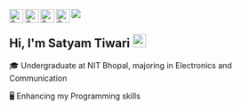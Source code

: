 <img src="https://img.icons8.com/stickers/344/github.png">
  <a href="https://github.com/satyam-7318">
  <img align="left" alt="Satyam's Github" width="25px" height="25px" src="https://e7.pngegg.com/pngimages/806/394/png-clipart-blue-animal-logo-github-icon-github-blue-world.png" />
</a>
<a href="https://www.linkedin.com/in/satyam-tiwari-9144ab202">
  <img align="left" alt="Satyam's Linkdein" width="25px" height="25px" src="https://brandlogos.net/wp-content/uploads/2016/06/linkedin-logo-icon.svg" />
</a>
<a href="https://www.instagram.com/_satyam__tiwari_/">
  <img align="left" alt="Satyam's Instagram" width="25px" height="25px"src="https://elasq.com/wp-content/uploads/2022/03/inta7.png">
</a>
<a href="https://t.me/satyam_1928118">
  <img align="left" alt="Satyam's Telegram" width="25px" height="25px" src="https://upload.wikimedia.org/wikipedia/commons/thumb/8/82/Telegram_logo.svg/480px-Telegram_logo.svg.png">
</a>
<br />



## Hi, I'm Satyam Tiwari <img src="https://raw.githubusercontent.com/iampavangandhi/iampavangandhi/master/gifs/Hi.gif" width="24px">

🎓 Undergraduate at NIT Bhopal, majoring in Electronics and Communication

🖥 Enhancing my Programming skills
<!--
**satyam-7318/satyam-7318** is a ✨ _special_ ✨ repository because its `README.md` (this file) appears on your GitHub profile.

Here are some ideas to get you started:

- 🔭 I’m currently working on ...
- 🌱 I’m currently learning ...
- 👯 I’m looking to collaborate on ...
- 🤔 I’m looking for help with ...
- 💬 Ask me about ...
- 📫 How to reach me: ...
- 😄 Pronouns: ...
- ⚡ Fun fact: ...
-->

